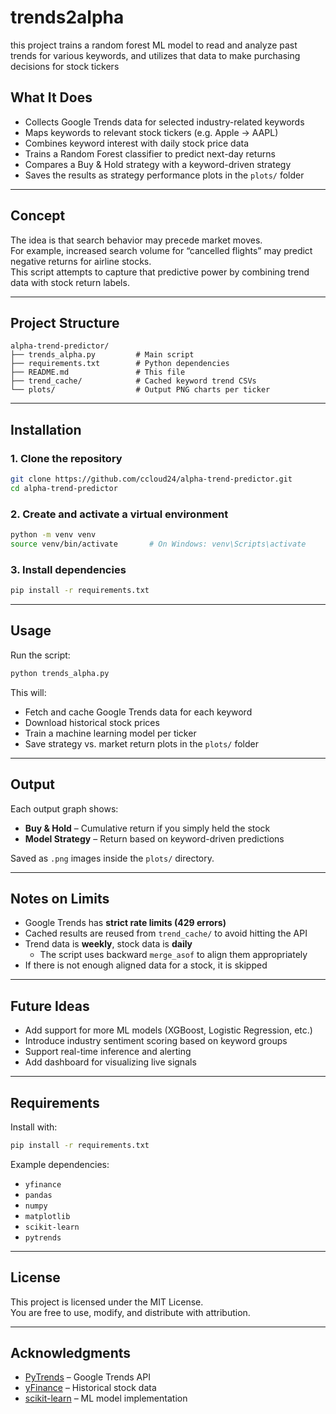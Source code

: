 # trends2alpha
this project trains a random forest ML model to read and analyze past trends for various keywords, and utilizes that data to make purchasing decisions for stock tickers

## What It Does

- Collects Google Trends data for selected industry-related keywords  
- Maps keywords to relevant stock tickers (e.g. Apple → AAPL)  
- Combines keyword interest with daily stock price data  
- Trains a Random Forest classifier to predict next-day returns  
- Compares a Buy & Hold strategy with a keyword-driven strategy  
- Saves the results as strategy performance plots in the `plots/` folder  

---

## Concept

The idea is that search behavior may precede market moves.  
For example, increased search volume for “cancelled flights” may predict negative returns for airline stocks.  
This script attempts to capture that predictive power by combining trend data with stock return labels.

---

## Project Structure

```
alpha-trend-predictor/
├── trends_alpha.py         # Main script
├── requirements.txt        # Python dependencies
├── README.md               # This file
├── trend_cache/            # Cached keyword trend CSVs
└── plots/                  # Output PNG charts per ticker
```

---

## Installation

### 1. Clone the repository

```bash
git clone https://github.com/ccloud24/alpha-trend-predictor.git
cd alpha-trend-predictor
```

### 2. Create and activate a virtual environment

```bash
python -m venv venv
source venv/bin/activate       # On Windows: venv\Scripts\activate
```

### 3. Install dependencies

```bash
pip install -r requirements.txt
```

---

## Usage

Run the script:

```bash
python trends_alpha.py
```

This will:
- Fetch and cache Google Trends data for each keyword
- Download historical stock prices
- Train a machine learning model per ticker
- Save strategy vs. market return plots in the `plots/` folder

---

## Output

Each output graph shows:

-  **Buy & Hold** – Cumulative return if you simply held the stock
-  **Model Strategy** – Return based on keyword-driven predictions

Saved as `.png` images inside the `plots/` directory.

---

## Notes on Limits

- Google Trends has **strict rate limits (429 errors)**  
- Cached results are reused from `trend_cache/` to avoid hitting the API  
- Trend data is **weekly**, stock data is **daily**  
  - The script uses backward `merge_asof` to align them appropriately  
- If there is not enough aligned data for a stock, it is skipped

---

## Future Ideas

- Add support for more ML models (XGBoost, Logistic Regression, etc.)
- Introduce industry sentiment scoring based on keyword groups
- Support real-time inference and alerting
- Add dashboard for visualizing live signals

---

## Requirements

Install with:

```bash
pip install -r requirements.txt
```

Example dependencies:

- `yfinance`
- `pandas`
- `numpy`
- `matplotlib`
- `scikit-learn`
- `pytrends`

---

## License

This project is licensed under the MIT License.  
You are free to use, modify, and distribute with attribution.

---

## Acknowledgments

- [PyTrends](https://github.com/GeneralMills/pytrends) – Google Trends API
- [yFinance](https://github.com/ranaroussi/yfinance) – Historical stock data
- [scikit-learn](https://scikit-learn.org) – ML model implementation
